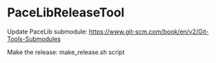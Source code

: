 # PaceLibReleaseTool

Update PaceLib submodule:
https://www.git-scm.com/book/en/v2/Git-Tools-Submodules

Make the release:
make_release.sh script
